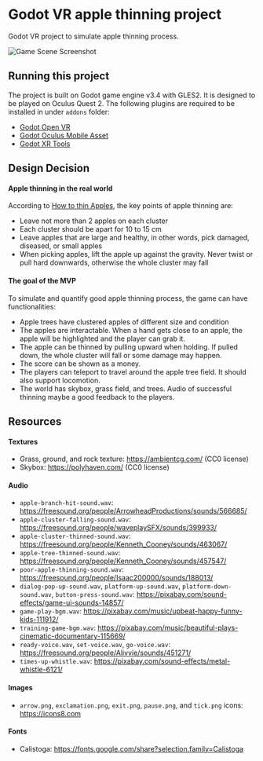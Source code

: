 # Godot VR apple thinning project

Godot VR project to simulate apple thinning process. 

![Game Scene Screenshot](https://github.com/uc-vision/apple-thinning/blob/main/apple-thinning_27042022.png)

## Running this project

The project is built on Godot game engine v3.4 with GLES2. It is designed to be played on Oculus Quest 2. The following plugins are required to be installed in under `addons` folder:

- [Godot Open VR](https://github.com/GodotVR/godot_openvr)
- [Godot Oculus Mobile Asset](https://github.com/GodotVR/godot-oculus-mobile-asset)
- [Godot XR Tools](https://github.com/GodotVR/godot-xr-tools) 

## Design Decision

#### Apple thinning in the real world

According to [How to thin Apples](https://www.youtube.com/watch?v=5f4QxlYihnw&ab_channel=HuwRichards), the key points of apple thinning are:

- Leave not more than 2 apples on each cluster
- Each cluster should be apart for 10 to 15 cm
- Leave apples that are large and healthy, in other words, pick damaged, diseased, or small apples
- When picking apples, lift the apple up against the gravity. Never twist or pull hard downwards, otherwise the whole cluster may fall

#### The goal of the MVP

To simulate and quantify good apple thinning process, the game can have functionalities:

- Apple trees have clustered apples of different size and condition
- The apples are interactable. When a hand gets close to an apple, the apple will be highlighted and the player can grab it.  
- The apple can be thinned by pulling upward when holding. If pulled down, the whole cluster will fall or some damage may happen. 
- The score can be shown as a money. 
- The players can teleport to travel around the apple tree field. It should also support locomotion. 
- The world has skybox, grass field, and trees. Audio of successful thinning maybe a good feedback to the players.

## Resources

#### Textures

- Grass, ground, and rock texture: https://ambientcg.com/ (CC0 license)
- Skybox: https://polyhaven.com/ (CC0 license)

#### Audio

- `apple-branch-hit-sound.wav`: https://freesound.org/people/ArrowheadProductions/sounds/566685/
- `apple-cluster-falling-sound.wav`: https://freesound.org/people/waveplaySFX/sounds/399933/
- `apple-cluster-thinned-sound.wav`: https://freesound.org/people/Kenneth_Cooney/sounds/463067/  
- `apple-tree-thinned-sound.wav`: https://freesound.org/people/Kenneth_Cooney/sounds/457547/
- `poor-apple-thinning-sound.wav`: https://freesound.org/people/Isaac200000/sounds/188013/
- `dialog-pop-up-sound.wav`, `platform-up-sound.wav`, `platform-down-sound.wav`, `button-press-sound.wav`: https://pixabay.com/sound-effects/game-ui-sounds-14857/
- `game-play-bgm.wav`: https://pixabay.com/music/upbeat-happy-funny-kids-111912/
- `training-game-bgm.wav`: https://pixabay.com/music/beautiful-plays-cinematic-documentary-115669/
- `ready-voice.wav`, `set-voice.wav`, `go-voice.wav`: https://freesound.org/people/Alivvie/sounds/451271/
- `times-up-whistle.wav`: https://pixabay.com/sound-effects/metal-whistle-6121/

#### Images

- `arrow.png`, `exclamation.png`, `exit.png`, `pause.png`, and `tick.png` icons: https://icons8.com

#### Fonts

- Calistoga: https://fonts.google.com/share?selection.family=Calistoga
